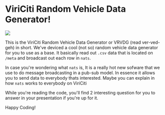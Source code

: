 
# ViriCiti Random Vehicle Data Generator!
![](https://imgs.xkcd.com/comics/random_number.png)

This is the  ViriCiti Random Vehicle Data Generator or VRVDG (read ver-ved-geh) in short.
We've deviced a cool (not so) random vehicle data generator for you to use as a base. It basically read out `.csv` data that is located on `/meta` and broadcast out each row in `nats`.

In case you're wondering what `nats` is, It is a really hot new sofware that we use to do message broadcasting in a pub-sub model. In essence it allows you to send data to everybody thats interested. Maybe you can explain in how `nats` works to everybody on ViriCiti

While you're reading the code, you'll find 2 interesting question for you to answer in your presentation if you're up for it.

Happy Coding!